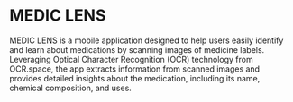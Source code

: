 # MEDIC LENS

MEDIC LENS is a mobile application designed to help users easily identify and learn about medications by scanning images of medicine labels. Leveraging Optical Character Recognition (OCR) technology from OCR.space, the app extracts information from scanned images and provides detailed insights about the medication, including its name, chemical composition, and uses.
